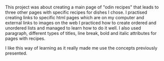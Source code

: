 
This project was about creating a main page of "odin recipes" that leads to three other pages with specific recipes for dishes I chose.
I practised creating links to specific html pages which are on my computer and external links to images on the web
I practiced how to create ordered and unordered lists and managed to learn how to do it well.
I also used paragraph, different types of titles, line break, bold and italic attributes for pages with recipes.

I like this way of learning as it really made me use the concepts previously presented.